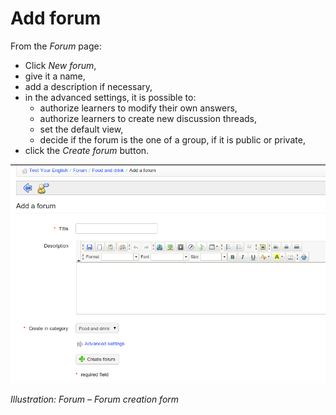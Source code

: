 # Add forum

From the _Forum_ page:

* Click _New forum_,
* give it a name,
* add a description if necessary,
* in the advanced settings, it is possible to:
  * authorize learners to modify their own answers,
  * authorize learners to create new discussion threads,
  * set the default view,
  * decide if the forum is the one of a group, if it is public or private,
* click the _Create forum_ button.

![](../../.gitbook/assets/graphics4.png)

_Illustration: Forum – Forum creation form_

